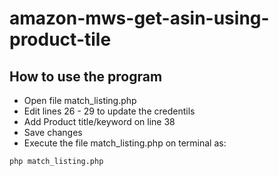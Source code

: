 # amazon-mws-get-asin-using-product-tile

## How to use the program 

- Open file match_listing.php
- Edit lines 26 - 29 to update the credentils 
- Add Product title/keyword on line 38
- Save changes 
- Execute the file match_listing.php on terminal as:
```
php match_listing.php
```

